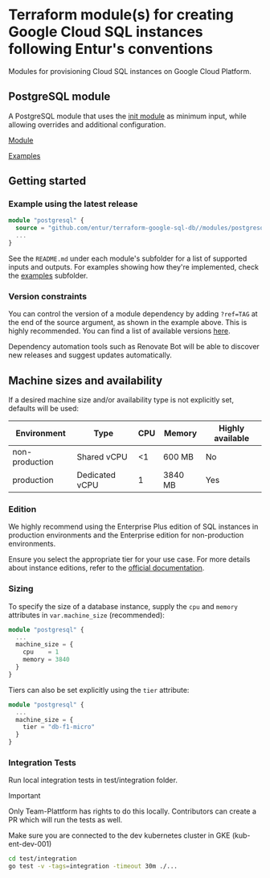 # Terraform module(s) for creating Google Cloud SQL instances following Entur's conventions

Modules for provisioning Cloud SQL instances on Google Cloud Platform.

## PostgreSQL module

A PostgreSQL module that uses the [init module](https://github.com/entur/terraform-google-init) as minimum input, while allowing overrides and additional configuration.

[Module](modules/postgresql)

[Examples](examples)

## Getting started

<!-- ci: x-release-please-start-version -->

### Example using the latest release

```terraform
module "postgresql" {
  source = "github.com/entur/terraform-google-sql-db//modules/postgresql?ref=v1.7.4"
  ...
}
```

<!-- ci: x-release-please-end -->

See the `README.md` under each module's subfolder for a list of supported inputs and outputs. For examples showing how they're implemented, check the [examples](examples) subfolder.

### Version constraints

You can control the version of a module dependency by adding `?ref=TAG` at the end of the source argument, as shown in the example above. This is highly recommended. You can find a list of available versions [here](https://github.com/entur/terraform-google-sql-db/releases).

Dependency automation tools such as Renovate Bot will be able to discover new releases and suggest updates automatically.

## Machine sizes and availability

If a desired machine size and/or availability type is not explicitly set, defaults will be used:

| Environment    | Type           | CPU | Memory  | Highly available |
| -------------- | -------------- | --- | ------- | ---------------- |
| non-production | Shared vCPU    | <1  | 600 MB  | No               |
| production     | Dedicated vCPU | 1   | 3840 MB | Yes              |


### Edition

We highly recommend using the Enterprise Plus edition of SQL instances in production environments and the Enterprise edition for non-production environments.

Ensure you select the appropriate tier for your use case. For more details about instance editions, refer to the [official documentation](https://cloud.google.com/sql/docs/postgres/instance-settings).


### Sizing

To specify the size of a database instance, supply the `cpu` and `memory` attributes in `var.machine_size` (recommended):

```terraform
module "postgresql" {
  ...
  machine_size = {
    cpu    = 1
    memory = 3840
  }
}
```

Tiers can also be set explicitly using the `tier` attribute:

```terraform
module "postgresql" {
  ...
  machine_size = {
    tier = "db-f1-micro"
  }
}
```

### Integration Tests

Run local integration tests in test/integration folder.

> [!IMPORTANT]  
> Only Team-Plattform has rights to do this locally.
> Contributors can create a PR which will run the tests as well.

Make sure you are connected to the dev kubernetes cluster in GKE (kub-ent-dev-001)

```bash
cd test/integration
go test -v -tags=integration -timeout 30m ./...
```
